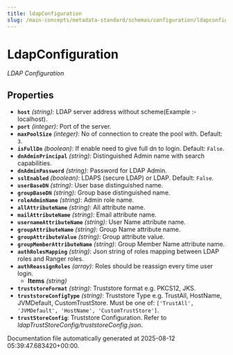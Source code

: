 ```yaml
---
title: ldapConfiguration
slug: /main-concepts/metadata-standard/schemas/configuration/ldapconfiguration
---
```


# LdapConfiguration

*LDAP Configuration*

## Properties

- **`host`** *(string)*: LDAP server address without scheme(Example :- localhost).
- **`port`** *(integer)*: Port of the server.
- **`maxPoolSize`** *(integer)*: No of connection to create the pool with. Default: `3`.
- **`isFullDn`** *(boolean)*: If enable need to give full dn to login. Default: `False`.
- **`dnAdminPrincipal`** *(string)*: Distinguished Admin name with search capabilities.
- **`dnAdminPassword`** *(string)*: Password for LDAP Admin.
- **`sslEnabled`** *(boolean)*: LDAPS (secure LDAP) or LDAP. Default: `False`.
- **`userBaseDN`** *(string)*: User base distinguished name.
- **`groupBaseDN`** *(string)*: Group base distinguished name.
- **`roleAdminName`** *(string)*: Admin role name.
- **`allAttributeName`** *(string)*: All attribute name.
- **`mailAttributeName`** *(string)*: Email attribute name.
- **`usernameAttributeName`** *(string)*: User Name attribute name.
- **`groupAttributeName`** *(string)*: Group Name attribute name.
- **`groupAttributeValue`** *(string)*: Group attribute value.
- **`groupMemberAttributeName`** *(string)*: Group Member Name attribute name.
- **`authRolesMapping`** *(string)*: Json string of roles mapping between LDAP roles and Ranger roles.
- **`authReassignRoles`** *(array)*: Roles should be reassign every time user login.
  - **Items** *(string)*
- **`truststoreFormat`** *(string)*: Truststore format e.g. PKCS12, JKS.
- **`truststoreConfigType`** *(string)*: Truststore Type e.g. TrustAll, HostName, JVMDefault, CustomTrustStore. Must be one of: `['TrustAll', 'JVMDefault', 'HostName', 'CustomTrustStore']`.
- **`trustStoreConfig`**: Truststore Configuration. Refer to *ldapTrustStoreConfig/truststoreConfig.json*.


Documentation file automatically generated at 2025-08-12 05:39:47.683420+00:00.
